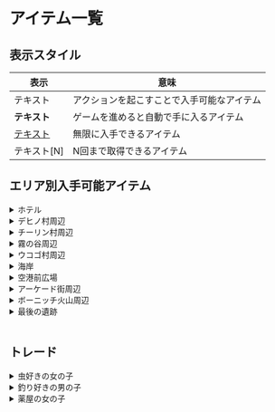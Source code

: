 # アイテム一覧
## 表示スタイル
|  表示  |  意味  |
| --- | --- |
|  テキスト  |  アクションを起こすことで入手可能なアイテム  |
|  **テキスト**  |  ゲームを進めると自動で手に入るアイテム  |
|  <u>テキスト</u>  |  無限に入手できるアイテム  |
|  テキスト[N]  |  N回まで取得できるアイテム  |

## エリア別入手可能アイテム
<details>
<summary>ホテル</summary>
<blockquote>

- クッキー
- (アサヒ救出後) 水着

</blockquote>
</details>

<!-- ################################################## -->

<details>
<summary>デヒノ村周辺</summary>
<blockquote>

<details>
<summary>デヒノ村</summary>
<blockquote>

- 女神の置物#1
- 女神の置物#2
- バスターフルーツ
- **チョコミントな羽**
- **チョコミントアイス**
- (水晶洞窟クリア後) **太陽の宝玉**

<details>
<summary>お店</summary>
<blockquote>

|  値段  |  商品  |
| --- | --- |
|  300  |  <u>デヒノアップル</u>  |
|  3500  |  葉っぱのうちわ  |
|  1500  |  ストーンフルーツ  |
|  100000  |  女神の像  |

<blockquote>
</details>

<blockquote>
</details>

<details>
<summary>チリーン村への道</summary>
<blockquote>

- 女神の置物#3
- 女神の置物#4
- デヒノアップル[2]
- (チョコミントな羽/チョコミント虫)[3]
- ヘビの抜け殻[3]
- 毒ヘビの牙[3]
- ムーンフラワー
- ストーンフルーツ
- **大きな鳥の卵**
- **女神の像**

</blockquote>
</details>

</blockquote>
</details>


<!-- ################################################## -->

<details>
<summary>チーリン村周辺</summary>
<blockquote>

<details>
<summary>チーリン村</summary>
<blockquote>

- 女神の置物#5
- 女神の置物#6
- 女神の置物#7
- 釣り竿
- タイコウチ
- <u>ミックスジュース</u>  

<details>
<summary>お店</summary>
<blockquote>

|  値段  |  商品  |
| --- | --- |
|  200  |  <u>チューレンの実</u>  |
|  400  |  <u>小さい魚</u>  |
|  100000  |  女神の像  |
|  3500  |  葉っぱのうちわ  |

</blockquote>
</details>

<details>
<summary>料理人 ルンダ</summary>
<blockquote>

|  必要アイテム  |  入手アイテム  |
| --- | --- |
|  大きな鳥の卵  |  塩  |
|  小さな魚(薄)  |  <u>焼いた小さな魚</u>  |
|  長い魚(緑)  |  <u>煮た長い魚</u>  |
|  オレンジの魚  |  <u>魚のフライ</u>  |
|  うなぎ  |  <u>うなぎの串焼き</u>  |
|  ピンクの巨大魚  |  無し/アイテム消費無し  |
|  甘い香りのキノコ  |  <u>キノコステーキ</u>  |
|  小さい魚(濃)  |  <u>焼いた小さい魚</u>  |
|  長い魚(サンマ?)  |  <u>焼いた長い魚</u>  |
|  トゲトゲの魚  |  <u>トゲトゲの焼き魚<u>  |
|  大きな魚  |  <u>焼いた大きな魚<u>  |
|  岩場の魚  |  <u>岩魚の煮付け</u>  |
|  カニの足  |  <u>焼きガニ<u>  |

</blockquote>
</details>

</blockquote>
</details>

<details>
<summary>太陽の祭壇</summary>
<blockquote>

- 女神の置物#8
- 女神の置物#9
- カタツムリの殻[2]
- ゴミ[5]
- ガマの油[2]
- カエルの毒
- チューレンの実[3]
- デヒノアップル
- バスターフルーツ
- ストーンフルーツ
- 初見の加護
- **ゴーストパウダー**
- **魔法所（水）**
- **強化の魔法**
- (アサヒ救出後) **水水晶**
- (アサヒ救出後) **女神の像**

</blockquote>
</details>

<details>
<summary>チーリン村上-滝</summary>
<blockquote>

- 小さい魚(薄)*2
- 長い魚(緑)
- ワニの牙
- シカの角
- バスターフルーツ
- フルーツの残骸

</blockquote>
</details>

</blockquote>
</details>


<!-- ################################################## -->

<details>
<summary>霧の谷周辺</summary>
<blockquote>

<details>
<summary>霧の谷</summary>
<blockquote>

- 女神の置物#10
- とかげのキノコ[4]
- 甘い香りのキノコ[2]

</blockquote>
</details>

<details>
<summary>霧の谷-隠し</summary>
<blockquote>

- 女神の置物#11
- 長い魚(緑)
- うなぎ
- 小さい魚(薄)
- オレンジの魚
- (水晶洞窟クリア後) ピンクの巨大魚

</blockquote>
</details>

<details>
<summary>霧の谷-滝</summary>
<blockquote>

- 女神の置物#12
- 女神の置物#13
- ムーンフラワー
- 緑のウロコ[3]
- うなぎ
- 長い魚(緑)
- **無敵ヘルメット**
- **緑のヒレ**
- **女神の像**

</blockquote>
</details>

</blockquote>
</details>

<!-- ################################################## -->

<details>
<summary>ウコゴ村周辺</summary>
<blockquote>

<details>
<summary>ウコゴ村</summary>
<blockquote>

- 女神の置物#14
- 女神の置物#15
- 女神の置物#16

<details>
<summary>お店</summary>
<blockquote>

|  値段  |  商品  |
| --- | --- |
|  450  |  <u>ふかしイモ</u>  |
|  800  |  オレンジの魚  |
|  100000  |  女神の像  |

</blockquote>
</details>

<details>
<summary>薬屋</summary>
<blockquote>

|  値段  |  商品  |
| --- | --- |
|  2500  |  マッスレッド  |
|  2500  |  アーマッスル  |
|  3000  |  ドムーン  |

</blockquote>
</details>

<details>
<summary>アクセサリー屋/防具屋</summary>
<blockquote>

|  必要アイテム  |  入手アイテム  |
| --- | --- |
|  ワニの牙<br>ヘビの抜け殻<br>水晶ネズミの針  |  ワノの髪飾り  |
|  シカの角<br>ヘビの抜け殻<br>水晶ネズミの針  |  シカの首飾り  |
|  木の盾<br>毒ヘビの牙<br>カエルの毒<br>トカゲのきのこ  |  毒の盾  |
|  木の盾<br>緑のヒレ<br>緑のウロコ<br>カタツムリの殻  |  ウロコの盾  |

</blockquote>
</details>

</blockquote>
</details>

<details>
<summary>水晶洞窟</summary>
<blockquote>

- アリの蜜/働きアリ

<details>
<summary>右手前</summary>
<blockquote>

- 女神の置物#17
- 長い魚(緑)
- 水晶カメの欠片

</blockquote>
</details>

<details>
<summary>左</summary>
<blockquote>

- 女神の置物#18
- コウモリの水晶[2]

</blockquote>
</details>

<details>
<summary>右奥 (アサヒ救出後)</summary>
<blockquote>

- (働きアリ/働きアリ)[3]
- アリの蜜[3]
- (アリのアゴ/兵隊アリ)[5]
- キャンディー花
- **応急の加護**
- **炎の杖**

</blockquote>
</details>

<details>
<summary>正面奥</summary>
<blockquote>

- 女神の置物#19
- 水晶ネズミの針
- キャンディー花
- ムーンフラワー
- 応急の加護

</blockquote>
</details>

<details>
<summary>最奥</summary>
<blockquote>

- **炎の加護**
- **女神の像**
- **電動二輪車**

</blockquote>
</details>

</blockquote>
</details>

</blockquote>
</details>

<!-- ################################################## -->

<details>
<summary>海岸</summary>
<blockquote>

<details>
<summary>海の家</summary>
<blockquote>

- 女神の置物#20
- 小さな魚(濃)[2]
- 長い魚(サンマ?)

<details>
<summary>海の家 店員</summary>
<blockquote>

|  値段  |  商品  |
| --- | --- |
|  30000  |  鉄板  |

</blockquote>
</details>

<details>
<summary>日本人観光客</summary>
<blockquote>

|  必要アイテム  |  入手アイテム  |
| --- | --- |
|  小さな魚(薄)  |  <u>焼いた小さい魚<u>  |
|  長い魚(緑)  |  <u>焼いた長い魚<u>  |
|  オレンジの魚  |  <u>焼いたオレンジの魚<u>  |
|  うなぎ  |  <u>うなぎの蒲焼き<u>  |
|  ピンクの巨大魚  |  無し/アイテム消費無し  |
|  甘い香りのきのこ  |  無し/アイテム消費無し  |
|  小さい魚(濃)  |  <u>焼いた小さい魚<u>  |
|  長い魚(サンマ?)  |  <u>焼いた長い魚<u>  |
|  トゲトゲの魚  |  <u>トゲトゲの焼き魚<u>  |
|  大きな魚  |  <u>焼いた大きな魚<u>  |
|  岩場の魚  |  <u>焼いた岩魚</u>
|  カニの足  |  <u>焼きガニ<u>  |

</blockquote>
</details>

</blockquote>
</details>

<details>
<summary>砂浜</summary>
<blockquote>

- 女神の置物#21

### 雨天時?
- 女神の置物#22
- カニの足[4]
- トゲトゲの魚[2]
- 大きな魚
- 小さな魚(濃)

<details>
<summary>砂浜-隠し</summary>
<blockquote>

<details>
<summary>人魚</summary>
<blockquote>

|  必要アイテム  |  入手アイテム  |
| --- | --- |
|  銀のペンダント  |  人魚のウロコ  |

</blockquote>
</details>

</blockquote>
</details>

</blockquote>
</details>

</blockquote>
</details>

<!-- ################################################## -->

<details>
<summary>空港前広場</summary>
<blockquote>

- 女神の置物#23

<details>
<summary>空港</summary>
<blockquote>

<details>
<summary>1階</summary>
<blockquote>

- 女神の置物#24

<details>
<summary>ナタネちゃん</summary>
<blockquote>

|  必要数  |  入手アイテム  |
| --- | --- |
|  10  |  ナタネボム  |
|  20  |  ナタネノート  |
|  30  |  (水晶洞窟クリア後) ガイド服と旗  |
|  40  |  ナタネダイヤ  |
|  50  |  ナタネの写真  |
|  60  |  歌  |

</blockquote>
</details>

</blockquote>
</details>

<details>
<summary>2階</summary>
<blockquote>

- 女神の置物#25

</blockquote>
</details>

</blockquote>
</details>

<details>
<summary>ホテル</summary>
<blockquote>

- リッチなクッキー

</blockquote>
</details>

</blockquote>
</details>

<!-- ################################################## -->

<details>
<summary>アーケード街周辺</summary>
<blockquote>

<details>
<summary>王宮前</summary>
<blockquote>

- 女神の置物#26

</blockquote>
</details>

<details>
<summary>アーケード街</summary>
<blockquote>

- 女神の置物#27
- 女神の置物#28
- 記念コイン

<details>
<summary>サーフィン店</summary>
<blockquote>

|  値段  |  商品  |
| --- | --- |
|  3000  |  <u>ゼリー飲料</u>  |

</blockquote>
</details>

<details>
<summary>ジュース屋</summary>
<blockquote>

|  値段  |  商品  |
| --- | --- |
|  1500  |  <u>ミックスジュース</u>  |
|  2000  |  <u>サワージュース</u>  |
|  3000  |  <u>トロピカルラバー</u>  |
|  2500  |  <u>タピオカミルク</u>  |

</blockquote>
</details>

<details>
<summary>お土産屋</summary>
<blockquote>

|  値段  |  商品  |
| --- | --- |
|  2000  |  お土産せんべい  |
|  150000  |  女神の像  |
|  200000  |  ハートの虫眼鏡  |
|  200000  |  ライサントシャツ  |
|  300000  |  無双ヘルメット  |

</blockquote>
</details>

<details>
<summary>何でも屋</summary>
<blockquote>

|  値段  |  商品  |
| --- | --- |
|  600  |  <u>デヒノアップル</u>  |
|  2000  |  とかげのキノコ  |
|  3000  |  バスターフルーツ  |
|  400  |  <u>チューレンの実</u>  |
|  10000  |  キャンディー花  |
|  3000  |  ストーンフルーツ  |
|  6000  |  ムーンフラワー  |
|  5000  |  カエルの毒  |
|  10000  |  水晶ネズミの針  |

</blockquote>
</details>

<details>
<summary>宝石店</summary>
<blockquote>

### 交換可能アイテム
- 水晶カメの欠片
- 記念コイン
- ナタネダイヤ
- 水水晶
- 火水晶

</blockquote>
</details>

</blockquote>
</details>

<details>
<summary>アーケード街-奥</summary>
<blockquote>

- 女神の置物#29

<details>
<summary>本屋</summary>
<blockquote>

|  値段  |  商品  |
| --- | --- |
|  50000  |  (水晶洞窟クリア前) D・C既刊  |

</blockquote>
</details>

<details>
<summary>くじ屋</summary>
<blockquote>

### 値段
50000

|  選択肢  |  景品  |
| --- | --- |
|  これや  |  小さい魚(薄)<br>長い魚(緑)<br>オレンジの魚<br>うなぎ<br>小さな魚(濃)<br>長い魚(サンマ?)<br>トゲトゲの魚<br>大きな魚<br>岩場の魚  |
|  こっちや  |  混沌の液体  |
|  この子や  |  女神の像  |
|  これでええか  |  デヒノアップル*99  |
|  これがいい  |  記念コイン  |

</blockquote>
</details>

<details>
<summary>カフェ</summary>
<blockquote>

|  値段  |  商品  |
| --- | --- |
|  3500  |  (アサヒ救出後) フライドチキン  |

</blockquote>
</details>

<details>
<summary>派手な女性</summary>
<blockquote>

|  必要アイテム  |  価格  |
| --- | --- |
|  毒ヘビの牙  |  1500  |
|  カエルの毒  |  2000  |
|  甘い香りのきのこ  |  無し/アイテム消費無し  |

</blockquote>
</details>

<details>
<summary>レビーヘイン教徒</summary>
<blockquote>

|  値段  |  商品  |
| --- | --- |
| 2000/1000  |  ヤシの実[3]  |

</blockquote>
</details>

<details>
<summary>魚屋</summary>
<blockquote>

|  値段  |  商品  |
| --- | --- |
|  400  |  小さな魚(濃)  |
|  800  |  長い魚(サンマ?)  |
|  5000  |  うなぎ  |
|  3000  |  大きな魚  |

</blockquote>
</details>

</blockquote>
</details>

<details>
<summary>レビーヘイン本拠地前</summary>
<blockquote>

- 女神の置物#30
- **レビーヘインの服**

<details>
<summary>レビーヘイン本拠地</summary>
<blockquote>

- 女神の置物#31
- 女神の置物#32
- 女神の置物#33

<details>
<summary>大聖堂</summary>
<blockquote>

- 女神の置物#34
- D・C最新刊

<details>
<summary>レビーヘイン地下</summary>
<blockquote>

- スライム[6]
- 甘い香りのきのこ
- ゴーストパウダー[3]
- 回復薬
- ストーンフルーツ
- **対応の加護**
- **女神の像**

</blockquote>
</details>

</blockquote>
</details>

</blockquote>
</details>

</blockquote>
</details>

</blockquote>
</details>

<!-- ################################################## -->

<details>
<summary>ボーニッチ火山周辺</summary>
<blockquote>

<details>
<summary>入り口前</summary>
<blockquote>

- 女神の置物#35
- 大きな石
- 赤い花
- 岩場の魚

</blockquote>
</details>

<details>
<summary>入り口</summary>
<blockquote>

- 女神の置物#36
- 赤い花[2]
- ムーンフラワー
- オレンジの魚

</blockquote>
</details>

<details>
<summary>火山</summary>
<blockquote>

<details>
<summary>エリア1</summary>
<blockquote>

- 女神の置物#37
- 女神の置物#38
- 岩場の魚[2]
- 赤い花

</blockquote>
</details>

<details>
<summary>エリア2</summary>
<blockquote>

- 赤い花[2]
- 大きな石
- (オオムカデのツメ/オオムカデ)[2]

</blockquote>
</details>

<details>
<summary>火山 内部</summary>
<blockquote>

- 大きな石[2]
- オオムカデのツメ/オオムカデ

<details>
<summary>隠し</summary>
<blockquote>

- 女神の置物#39~#42

</blockquote>
</details>

<details>
<summary>火山 内部2</summary>
<blockquote>

- オオムカデのツメ/オオムカデ
- 大きな石[4]
- 火水晶

</blockquote>
</details>

<details>
<summary>最奥</summary>
<blockquote>

- **剛体の加護**  

</blockquote>
</details>

</blockquote>
</details>

</blockquote>
</details>

</blockquote>
</details>

<!-- ################################################## -->

<details>
<summary>最後の遺跡</summary>
<blockquote>

- お弁当
- 青いバラのしおり

</blockquote>
</details>

<!-- ################################################## -->
<!-- ################################################## -->
<!-- ################################################## -->
<br>

## トレード
<details>
<summary>虫好きの女の子</summary>
<blockquote>

|  必要アイテム  |  入手アイテム  |
| --- | --- |
|  チョコミントな羽*4  |  <u>女神の置物</u>  |
|  チョコミント虫  |  <u>女神の置物</u>  |
|  働きアリ  |  <u>アリ蜜アイス</u>  |
|  アリのアゴ  |  <u>女神の置物</u>  |
|  兵隊アリ  |  女神の置物[4]  |
|  オオムカデ  |  <u>女神の置物</u>  |
|  タイコウチ  |  虫あみ  |

</blockquote>
</details>

<!-- ################################################## -->

<details>
<summary>釣り好きの男の子</summary>
<blockquote>

話しかけることで釣り竿を入手
|  必要アイテム  |  入手アイテム  |
| --- | --- |
|  タイコウチ  |  無し/アイテム消費無し  |
|  小さな魚(薄)  |  女神の置物  |
|  長い魚(緑)  |  女神の置物  |
|  うなぎ  |  女神の置物  |
|  オレンジの魚  |  女神の置物  |
|  ピンクの巨大魚  |  銀のペンダント  |
|  小さな魚(濃)  |  女神の置物  |
|  長い魚(サンマ?)  |  女神の置物  |
|  トゲトゲの魚  |  女神の置物  |
|  大きな魚  |  女神の置物  |
|  岩場の魚  |  女神の置物  |

</blockquote>
</details>

<!-- ################################################## -->

<details>
<summary>薬屋の女の子</summary>
<blockquote>

|  必要アイテム  |  入手アイテム  |
| --- | --- |
|  キャンディー花  |  無し/アイテム消費無し  |
|  ガマの油  |  <u>回復薬</u>  |
|  ムーンフラワー  |  <u>ドムーン</u>  |

</blockquote>
</details>